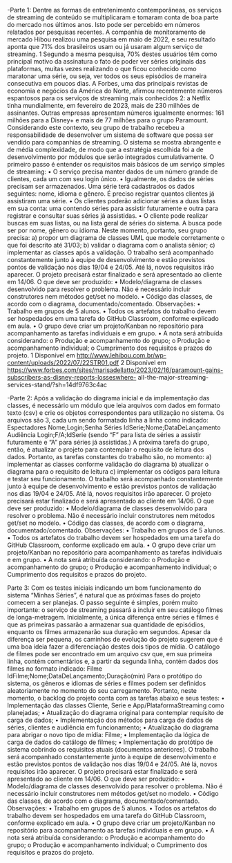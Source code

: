 -Parte 1:
    Dentre as formas de entretenimento contemporâneas, os serviços de streaming de conteúdo se multiplicaram e
    tomaram conta de boa parte do mercado nos últimos anos. Isto pode ser percebido em números relatados por pesquisas
    recentes.
    A companhia de monitoramento de mercado Hibou realizou uma pesquisa em maio de 2022, e seu resultado
    aponta que 71% dos brasileiros usam ou já usaram algum serviço de streaming.
    1 Segundo a mesma pesquisa, 70% destes usuários têm como principal motivo da assinatura o fato de poder ver séries originais das plataformas, muitas vezes realizando o que ficou conhecido como maratonar uma série, ou seja, ver todos os seus episódios de maneira
    consecutiva em poucos dias.
    A Forbes, uma das principais revistas de economia e negócios da América do Norte, afirmou recentemente
    números espantosos para os serviços de streaming mais conhecidos
    2: a Netflix tinha mundialmente, em fevereiro de 2023, mais de 230 milhões de assinantes. Outras empresas apresentam números igualmente enormes: 161 milhões para a Disney+ e mais de 77 milhões para o grupo Paramount.
    Considerando este contexto, seu grupo de trabalho recebeu a responsabilidade de desenvolver um sistema de software
    que possa ser vendido para companhias de streaming. O sistema se mostra abrangente e de média complexidade, de
    modo que a estratégia escolhida foi a de desenvolvimento por módulos que serão integrados cumulativamente. O
    primeiro passo é entender os requisitos mais básicos de um serviço simples de streaming:
    • O serviço precisa manter dados de um número grande de clientes, cada um com seu login único.
    • Igualmente, os dados de séries precisam ser armazenados. Uma série terá cadastrados os dados seguintes:
    nome, idioma e gênero. É preciso registrar quantos clientes já assistiram uma série.
    • Os clientes poderão adicionar séries a duas listas em sua conta: uma contendo séries para assistir futuramente
    e outra para registrar e consultar suas séries já assistidas.
    • O cliente pode realizar buscas em suas listas, ou na lista geral de séries do sistema. A busca pode ser por nome,
    gênero ou idioma.
    Neste momento, portanto, seu grupo precisa:
    a) propor um diagrama de classes UML que modele corretamente o que foi descrito até 31/03;
    b) validar o diagrama com o analista sênior;
    c) implementar as classes após a validação.
    O trabalho será acompanhado constantemente junto à equipe de desenvolvimento e estão previstos pontos de
    validação nos dias 19/04 e 24/05. Até lá, novos requisitos irão aparecer. O projeto precisará estar finalizado e será
    apresentado ao cliente em 14/06.
    O que deve ser produzido:
    • Modelo/diagrama de classes desenvolvido para resolver o problema. Não é necessário incluir construtores
    nem métodos get/set no modelo.
    • Código das classes, de acordo com o diagrama, documentado/comentado.
    Observações:
    • Trabalho em grupos de 5 alunos.
    • Todos os artefatos do trabalho devem ser hospedados em uma tarefa do GitHub Classroom, conforme explicado
    em aula.
    • O grupo deve criar um projeto/Kanban no repositório para acompanhamento as tarefas individuais e em grupo.
    • A nota será atribuída considerando:
    o Produção e acompanhamento do grupo;
    o Produção e acompanhamento individual;
    o Cumprimento dos requisitos e prazos do projeto.
    1 Disponível em http://www.lehibou.com.br/wp-content/uploads/2022/07/22STR01.pdf
    2 Disponível em https://www.forbes.com/sites/marisadellatto/2023/02/16/paramount-gains-subscribers-as-disney-reports-losseswhere-
    all-the-major-streaming-services-stand/?sh=14df9763c4ac

-Parte 2:
    Após a validação do diagrama inicial e da implementação das classes, é necessário um módulo que leia arquivos com dados em formato texto (csv) e crie os objetos correspondentes para utilização no sistema. Os arquivos são 3, cada um
    sendo formatado linha a linha como indicado:
    Espectadores
    Nome;Login;Senha
    Séries
    IdSerie;Nome;DataDeLançamento
    Audiência
    Login;F/A;IdSerie
    (sendo “F” para lista de séries a assistir futuramente e “A” para séries já assistidas.)
    A próxima tarefa do grupo, então, é atualizar o projeto para contemplar o requisito de leitura dos dados. Portanto, as
    tarefas constantes do trabalho são, no momento:
    a) implementar as classes conforme validação do diagrama
    b) atualizar o diagrama para o requisito de leitura
    c) implementar os códigos para leitura e testar seu funcionamento.
    O trabalho será acompanhado constantemente junto à equipe de desenvolvimento e estão previstos pontos de
    validação nos dias 19/04 e 24/05. Até lá, novos requisitos irão aparecer. O projeto precisará estar finalizado e será
    apresentado ao cliente em 14/06.
    O que deve ser produzido:
    • Modelo/diagrama de classes desenvolvido para resolver o problema. Não é necessário incluir construtores
    nem métodos get/set no modelo.
    • Código das classes, de acordo com o diagrama, documentado/comentado.
    Observações:
    • Trabalho em grupos de 5 alunos.
    • Todos os artefatos do trabalho devem ser hospedados em uma tarefa do GitHub Classroom, conforme explicado
    em aula.
    • O grupo deve criar um projeto/Kanban no repositório para acompanhamento as tarefas individuais e em grupo.
    • A nota será atribuída considerando:
    o Produção e acompanhamento do grupo;
    o Produção e acompanhamento individual;
    o Cumprimento dos requisitos e prazos do projeto.

Parte 3:
    Com os testes iniciais indicando um bom funcionamento do sistema “Minhas Séries”, é natural que as próximas fases
    do projeto comecem a ser planejas. O passo seguinte é simples, porém muito importante: o serviço de streaming passará
    a incluir em seu catálogo filmes de longa-metragem. Inicialmente, a única diferença entre séries e filmes é que as
    primeiras passarão a armazenar sua quantidade de episódios, enquanto os filmes armazenarão sua duração em
    segundos. Apesar da diferença ser pequena, os caminhos de evolução do projeto sugerem que é uma boa ideia fazer a
    diferenciação destes dois tipos de mídia.
    O catálogo de filmes pode ser encontrado em um arquivo csv que, em sua primeira linha, contém comentários
    e, a partir da segunda linha, contém dados dos filmes no formato indicado:
    Filme
    IdFilme;Nome;DataDeLançamento;Duração(min)
    Para o protótipo do sistema, os gêneros e idiomas de séries e filmes podem ser definidos aleatoriamente no
    momento do seu carregamento.
    Portanto, neste momento, o backlog do projeto conta com as tarefas abaixo e seus testes:
    • Implementação das classes Cliente, Serie e App/PlataformaStreaming como planejadas;
    • Atualização do diagrama original para contemplar requisito de carga de dados;
    • Implementação dos métodos para carga de dados de séries, clientes e audiência em funcionamento;
    • Atualização do diagrama para abrigar o novo tipo de mídia: Filme;
    • Implementação da lógica de carga de dados do catálogo de filmes;
    • Implementação do protótipo de sistema cobrindo os requisitos atuais (documentos anteriores).
    O trabalho será acompanhado constantemente junto à equipe de desenvolvimento e estão previstos pontos de
    validação nos dias 19/04 e 24/05. Até lá, novos requisitos irão aparecer. O projeto precisará estar finalizado e será
    apresentado ao cliente em 14/06.
    O que deve ser produzido:
    • Modelo/diagrama de classes desenvolvido para resolver o problema. Não é necessário incluir construtores
    nem métodos get/set no modelo.
    • Código das classes, de acordo com o diagrama, documentado/comentado.
    Observações:
    • Trabalho em grupos de 5 alunos.
    • Todos os artefatos do trabalho devem ser hospedados em uma tarefa do GitHub Classroom, conforme explicado
    em aula.
    • O grupo deve criar um projeto/Kanban no repositório para acompanhamento as tarefas individuais e em grupo.
    • A nota será atribuída considerando:
    o Produção e acompanhamento do grupo;
    o Produção e acompanhamento individual;
    o Cumprimento dos requisitos e prazos do projeto.